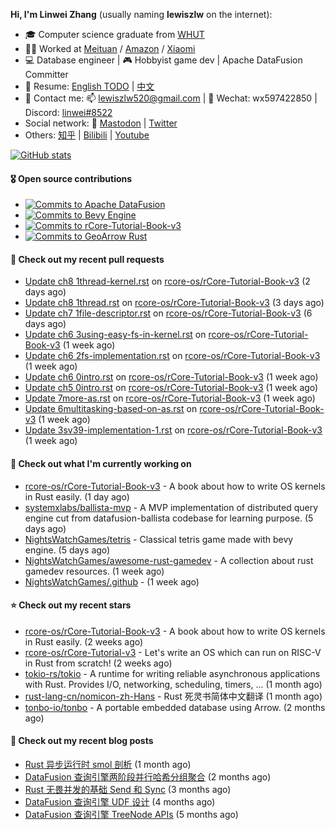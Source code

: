 **Hi, I'm Linwei Zhang** (usually naming **lewiszlw** on the internet):
- 🎓 Computer science graduate from [WHUT](https://en.wikipedia.org/wiki/Wuhan_University_of_Technology)
- 👨‍💻 Worked at [Meituan](https://about.meituan.com/home) / [Amazon](https://www.amazon.com/) / [Xiaomi](https://www.mi.com/)
- 💻 Database engineer | 🎮 Hobbyist game dev | Apache DataFusion Committer
- 📄 Resume: [English TODO](https://github.com/lewiszlw/lewiszlw/blob/main/Resume_EN.md) | [中文](https://github.com/lewiszlw/lewiszlw/blob/main/Resume_CN.md)
- 📱 Contact me: 📫 [lewiszlw520@gmail.com](mailto:lewiszlw520@gmail.com) | 💬 Wechat: wx597422850 | Discord: [linwei#8522](http://discordapp.com/users/891664307035713576)
- Social network: 🦣 [Mastodon](https://mastodon.world/@lewiszlw) | [Twitter](https://twitter.com/lewiszlw)
- Others: [知乎](https://www.zhihu.com/people/tian-qian-zhu-wu-ya) | [Bilibili](https://space.bilibili.com/43876861) | [Youtube](https://www.youtube.com/channel/UCnvri1tqAjxsp9nGQ63zUNw)

[![GitHub stats](https://github-readme-stats.vercel.app/api?username=lewiszlw&count_private=true&show_icons=true&theme=solarized-dark&include_all_commits=true)](https://github.com/anuraghazra/github-readme-stats)

#### 🎖️ Open source contributions
- [![Commits to Apache DataFusion](https://img.shields.io/github/commit-activity/t/apache/datafusion?authorFilter=lewiszlw&style=social&label=Apache%20DataFusion)](https://github.com/apache/datafusion/commits?author=lewiszlw)
- [![Commits to Bevy Engine](https://img.shields.io/github/commit-activity/t/bevyengine/bevy?authorFilter=lewiszlw&style=social&label=Bevy%20Engine)](https://github.com/bevyengine/bevy/commits?author=lewiszlw)
- [![Commits to rCore-Tutorial-Book-v3](https://img.shields.io/github/commit-activity/t/rcore-os/rCore-Tutorial-Book-v3?authorFilter=lewiszlw&style=social&label=rCore%20Tutorial%20Book)](https://github.com/rcore-os/rCore-Tutorial-Book-v3/commits?author=lewiszlw)
- [![Commits to GeoArrow Rust](https://img.shields.io/github/commit-activity/t/geoarrow/geoarrow-rs?authorFilter=lewiszlw&style=social&label=GeoArrow%20Rust)](https://github.com/geoarrow/geoarrow-rs/commits?author=lewiszlw)

#### 🔨 Check out my recent pull requests

- [Update ch8 1thread-kernel.rst](https://github.com/rcore-os/rCore-Tutorial-Book-v3/pull/231) on [rcore-os/rCore-Tutorial-Book-v3](https://github.com/rcore-os/rCore-Tutorial-Book-v3) (2 days ago)
- [Update ch8 1thread.rst](https://github.com/rcore-os/rCore-Tutorial-Book-v3/pull/230) on [rcore-os/rCore-Tutorial-Book-v3](https://github.com/rcore-os/rCore-Tutorial-Book-v3) (3 days ago)
- [Update ch7 1file-descriptor.rst](https://github.com/rcore-os/rCore-Tutorial-Book-v3/pull/229) on [rcore-os/rCore-Tutorial-Book-v3](https://github.com/rcore-os/rCore-Tutorial-Book-v3) (6 days ago)
- [Update ch6 3using-easy-fs-in-kernel.rst](https://github.com/rcore-os/rCore-Tutorial-Book-v3/pull/227) on [rcore-os/rCore-Tutorial-Book-v3](https://github.com/rcore-os/rCore-Tutorial-Book-v3) (1 week ago)
- [Update ch6 2fs-implementation.rst](https://github.com/rcore-os/rCore-Tutorial-Book-v3/pull/226) on [rcore-os/rCore-Tutorial-Book-v3](https://github.com/rcore-os/rCore-Tutorial-Book-v3) (1 week ago)
- [Update ch6 0intro.rst](https://github.com/rcore-os/rCore-Tutorial-Book-v3/pull/225) on [rcore-os/rCore-Tutorial-Book-v3](https://github.com/rcore-os/rCore-Tutorial-Book-v3) (1 week ago)
- [Update ch5 0intro.rst](https://github.com/rcore-os/rCore-Tutorial-Book-v3/pull/224) on [rcore-os/rCore-Tutorial-Book-v3](https://github.com/rcore-os/rCore-Tutorial-Book-v3) (1 week ago)
- [Update 7more-as.rst](https://github.com/rcore-os/rCore-Tutorial-Book-v3/pull/223) on [rcore-os/rCore-Tutorial-Book-v3](https://github.com/rcore-os/rCore-Tutorial-Book-v3) (1 week ago)
- [Update 6multitasking-based-on-as.rst](https://github.com/rcore-os/rCore-Tutorial-Book-v3/pull/222) on [rcore-os/rCore-Tutorial-Book-v3](https://github.com/rcore-os/rCore-Tutorial-Book-v3) (1 week ago)
- [Update 3sv39-implementation-1.rst](https://github.com/rcore-os/rCore-Tutorial-Book-v3/pull/221) on [rcore-os/rCore-Tutorial-Book-v3](https://github.com/rcore-os/rCore-Tutorial-Book-v3) (1 week ago)

#### 👷 Check out what I'm currently working on

- [rcore-os/rCore-Tutorial-Book-v3](https://github.com/rcore-os/rCore-Tutorial-Book-v3) - A book about how to write  OS kernels in Rust easily. (1 day ago)
- [systemxlabs/ballista-mvp](https://github.com/systemxlabs/ballista-mvp) - A MVP implementation of distributed query engine cut from datafusion-ballista codebase for learning purpose.  (5 days ago)
- [NightsWatchGames/tetris](https://github.com/NightsWatchGames/tetris) - Classical tetris game made with bevy engine. (5 days ago)
- [NightsWatchGames/awesome-rust-gamedev](https://github.com/NightsWatchGames/awesome-rust-gamedev) - A collection about rust gamedev resources. (1 week ago)
- [NightsWatchGames/.github](https://github.com/NightsWatchGames/.github) -  (1 week ago)

#### ⭐ Check out my recent stars

- [rcore-os/rCore-Tutorial-Book-v3](https://github.com/rcore-os/rCore-Tutorial-Book-v3) - A book about how to write  OS kernels in Rust easily. (2 weeks ago)
- [rcore-os/rCore-Tutorial-v3](https://github.com/rcore-os/rCore-Tutorial-v3) - Let&#39;s write an OS which can run on RISC-V in Rust from scratch! (2 weeks ago)
- [tokio-rs/tokio](https://github.com/tokio-rs/tokio) - A runtime for writing reliable asynchronous applications with Rust. Provides I/O, networking, scheduling, timers, ... (1 month ago)
- [rust-lang-cn/nomicon-zh-Hans](https://github.com/rust-lang-cn/nomicon-zh-Hans) - Rust 死灵书简体中文翻译 (1 month ago)
- [tonbo-io/tonbo](https://github.com/tonbo-io/tonbo) - A portable embedded database using Arrow. (2 months ago)

#### 📜 Check out my recent blog posts

- [Rust 异步运行时 smol 剖析](https://systemxlabs.github.io/blog/smol-async-runtime/) (1 month ago)
- [DataFusion 查询引擎两阶段并行哈希分组聚合](https://systemxlabs.github.io/blog/datafusion-grouped-aggregations/) (2 months ago)
- [Rust 无畏并发的基础 Send 和 Sync](https://systemxlabs.github.io/blog/rust-send-sync/) (3 months ago)
- [DataFusion 查询引擎 UDF 设计](https://systemxlabs.github.io/blog/datafusion-udf/) (4 months ago)
- [DataFusion 查询引擎 TreeNode APIs](https://systemxlabs.github.io/blog/datafusion-tree-node-apis/) (5 months ago)
